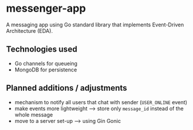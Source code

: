 # messenger-app

A messaging app using Go standard library that implements Event-Driven Architecture (EDA).

## Technologies used

- Go channels for queueing
- MongoDB for persistence

## Planned additions / adjustments

- mechanism to notify all users that chat with sender (`USER_ONLINE` event)
- make events more lightweight --> store only `message_id` instead of the whole message
- move to a server set-up --> using Gin Gonic
